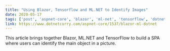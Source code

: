 ```yaml
---
title: "Using Blazor, Tensorflow and ML.NET to Identify Images"
date: 2020-05-17
tags: ['post', 'aspnet-core', 'blazor', 'ml-net', 'tensorflow', 'dotnetcurry']
link: https://www.dotnetcurry.com/aspnet-core/1537/blazor-ml-dotnet
---
```


This article brings together Blazor, ML.NET and TensorFlow to build a SPA where users can identify the main object in a picture.
